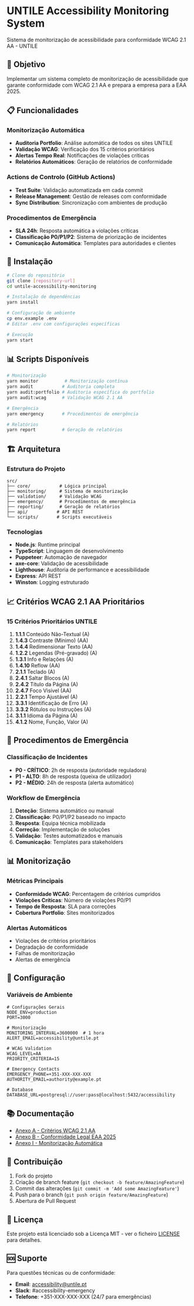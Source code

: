 # UNTILE Accessibility Monitoring System

Sistema de monitorização de acessibilidade para conformidade WCAG 2.1 AA - UNTILE

## 🎯 Objetivo

Implementar um sistema completo de monitorização de acessibilidade que garante conformidade com WCAG 2.1 AA e prepara a empresa para a EAA 2025.

## 📋 Funcionalidades

### Monitorização Automática
- **Auditoria Portfolio**: Análise automática de todos os sites UNTILE
- **Validação WCAG**: Verificação dos 15 critérios prioritários
- **Alertas Tempo Real**: Notificações de violações críticas
- **Relatórios Automáticos**: Geração de relatórios de conformidade

### Actions de Controlo (GitHub Actions)
- **Test Suite**: Validação automatizada em cada commit
- **Release Management**: Gestão de releases com conformidade
- **Sync Distribution**: Sincronização com ambientes de produção

### Procedimentos de Emergência
- **SLA 24h**: Resposta automática a violações críticas
- **Classificação P0/P1/P2**: Sistema de priorização de incidentes
- **Comunicação Automática**: Templates para autoridades e clientes

## 🚀 Instalação

```bash
# Clone do repositório
git clone [repository-url]
cd untile-accessibility-monitoring

# Instalação de dependências
yarn install

# Configuração de ambiente
cp env.example .env
# Editar .env com configurações específicas

# Execução
yarn start
```

## 📊 Scripts Disponíveis

```bash
# Monitorização
yarn monitor          # Monitorização contínua
yarn audit           # Auditoria completa
yarn audit:portfolio # Auditoria específica do portfolio
yarn audit:wcag      # Validação WCAG 2.1 AA

# Emergência
yarn emergency       # Procedimentos de emergência

# Relatórios
yarn report          # Geração de relatórios
```

## 🏗️ Arquitetura

### Estrutura do Projeto
```
src/
├── core/           # Lógica principal
├── monitoring/     # Sistema de monitorização
├── validation/     # Validação WCAG
├── emergency/      # Procedimentos de emergência
├── reporting/      # Geração de relatórios
├── api/           # API REST
└── scripts/       # Scripts executáveis
```

### Tecnologias
- **Node.js**: Runtime principal
- **TypeScript**: Linguagem de desenvolvimento
- **Puppeteer**: Automação de navegador
- **axe-core**: Validação de acessibilidade
- **Lighthouse**: Auditoria de performance e acessibilidade
- **Express**: API REST
- **Winston**: Logging estruturado

## 📈 Critérios WCAG 2.1 AA Prioritários

### 15 Critérios Prioritários UNTILE
1. **1.1.1** Conteúdo Não-Textual (A)
2. **1.4.3** Contraste (Mínimo) (AA)
3. **1.4.4** Redimensionar Texto (AA)
4. **1.2.2** Legendas (Pré-gravado) (A)
5. **1.3.1** Info e Relações (A)
6. **1.4.10** Reflow (AA)
7. **2.1.1** Teclado (A)
8. **2.4.1** Saltar Blocos (A)
9. **2.4.2** Título da Página (A)
10. **2.4.7** Foco Visível (AA)
11. **2.2.1** Tempo Ajustável (A)
12. **3.3.1** Identificação de Erro (A)
13. **3.3.2** Rótulos ou Instruções (A)
14. **3.1.1** Idioma da Página (A)
15. **4.1.2** Nome, Função, Valor (A)

## 🚨 Procedimentos de Emergência

### Classificação de Incidentes
- **P0 - CRÍTICO**: 2h de resposta (autoridade reguladora)
- **P1 - ALTO**: 8h de resposta (queixa de utilizador)
- **P2 - MÉDIO**: 24h de resposta (alerta automático)

### Workflow de Emergência
1. **Deteção**: Sistema automático ou manual
2. **Classificação**: P0/P1/P2 baseado no impacto
3. **Resposta**: Equipa técnica mobilizada
4. **Correção**: Implementação de soluções
5. **Validação**: Testes automatizados e manuais
6. **Comunicação**: Templates para stakeholders

## 📊 Monitorização

### Métricas Principais
- **Conformidade WCAG**: Percentagem de critérios cumpridos
- **Violações Críticas**: Número de violações P0/P1
- **Tempo de Resposta**: SLA para correções
- **Cobertura Portfolio**: Sites monitorizados

### Alertas Automáticos
- Violações de critérios prioritários
- Degradação de conformidade
- Falhas de monitorização
- Alertas de emergência

## 🔧 Configuração

### Variáveis de Ambiente
```env
# Configurações Gerais
NODE_ENV=production
PORT=3000

# Monitorização
MONITORING_INTERVAL=3600000  # 1 hora
ALERT_EMAIL=accessibility@untile.pt

# WCAG Validation
WCAG_LEVEL=AA
PRIORITY_CRITERIA=15

# Emergency Contacts
EMERGENCY_PHONE=+351-XXX-XXX-XXX
AUTHORITY_EMAIL=authority@example.pt

# Database
DATABASE_URL=postgresql://user:pass@localhost:5432/accessibility
```

## 📚 Documentação

- [Anexo A - Critérios WCAG 2.1 AA](./docs/anexo_a_wcag_criteria_revised.md)
- [Anexo B - Conformidade Legal EAA 2025](./docs/anexo_b_legal_compliance_revised.md)
- [Anexo I - Monitorização Automática](./docs/anexo_i_automated_monitoring_revised.md)

## 🤝 Contribuição

1. Fork do projeto
2. Criação de branch feature (`git checkout -b feature/AmazingFeature`)
3. Commit das alterações (`git commit -m 'Add some AmazingFeature'`)
4. Push para o branch (`git push origin feature/AmazingFeature`)
5. Abertura de Pull Request

## 📄 Licença

Este projeto está licenciado sob a Licença MIT - ver o ficheiro [LICENSE](LICENSE) para detalhes.

## 🆘 Suporte

Para questões técnicas ou de conformidade:
- **Email**: accessibility@untile.pt
- **Slack**: #accessibility-emergency
- **Telefone**: +351-XXX-XXX-XXX (24/7 para emergências) 